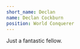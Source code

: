 ```yaml
---
short_name: Declan
name: Declan Cockburn
position: World Conquerer
---
```


Just a fantastic fellow.